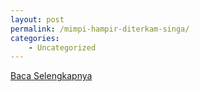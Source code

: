 ```yaml
---
layout: post
permalink: /mimpi-hampir-diterkam-singa/
categories:
    - Uncategorized
---
```


[Baca Selengkapnya](/08)